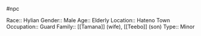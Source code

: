 #npc 

Race:: Hylian
Gender:: Male
Age:: Elderly
Location:: Hateno Town
Occupation:: Guard
Family:: [[Tamana]] (wife), [[Teebo]] (son)
Type:: Minor
